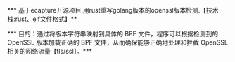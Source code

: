 *** 基于ecapture开源项目,用rust重写golang版本的openssl版本检测.【技术栈:rust、elf文件格式】**   


*** 目的：通过将版本字符串映射到具体的 BPF 文件，程序可以根据检测到的 OpenSSL 版本加载正确的 BPF 文件，从而确保能够正确地处理和拦截 OpenSSL 相关的网络流量【tls/ssl】。***  

